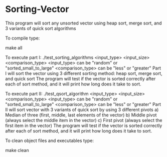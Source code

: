 # Sorting-Vector
This program will sort any unsorted vector using heap sort, merge sort, and 3 variants of quick sort algorithms

To compile type:

 make all

To execute part I:
	./test_sorting_algorithms	<input_type>	<input_size>	<comparison_type>
	<input_type> can be "random" or "sorted_small_to_large"
	<comparison_type> can be "less" or "greater"
	Part I will sort the vector using 3 different sorting method: heap sort, merge sort, and quick sort
	The program will test if the vector is sorted correctly after each of sort method, 
		and it will print how long does it take to sort.
		
To execute part II: 
	./test_qsort_algorithm	<input_type>	<input_size>	<comparison_type>
	<input_type> can be "random" or "sorted_small_to_large"
	<comparison_type> can be "less" or "greater"
	Part II will sort vector with 3 variants of quick sort by using 3 different pivots
		a) Median of three (first, middle, last elements of the vector)
		b) Middle pivot (always	select	the	middle item in the vector)
		c) First pivot (always	select	the	first item in the vector)
	The program will test if the vector is sorted correctly after each of sort method, 
		and it will print how long does it take to sort.
	
To clean object files and executables type:

 make clean

